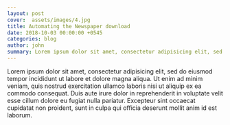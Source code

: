 ```yaml
---
layout: post
cover:  assets/images/4.jpg
title: Automating the Newspaper download
date: 2018-10-03 00:00:00 +0545
categories: blog
author: john
summary: Lorem ipsum dolor sit amet, consectetur adipisicing elit, sed do eiusmod
---
```


Lorem ipsum dolor sit amet, consectetur adipisicing elit, sed do eiusmod
tempor incididunt ut labore et dolore magna aliqua. Ut enim ad minim veniam,
quis nostrud exercitation ullamco laboris nisi ut aliquip ex ea commodo
consequat. Duis aute irure dolor in reprehenderit in voluptate velit esse
cillum dolore eu fugiat nulla pariatur. Excepteur sint occaecat cupidatat non
proident, sunt in culpa qui officia deserunt mollit anim id est laborum.
